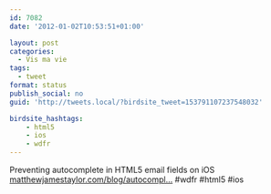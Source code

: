 ```yaml
---
id: 7082
date: '2012-01-02T10:53:51+01:00'

layout: post
categories:
  - Vis ma vie
tags:
  - tweet
format: status
publish_social: no
guid: 'http://tweets.local/?birdsite_tweet=153791107237548032'

birdsite_hashtags:
    - html5
    - ios
    - wdfr
---
```


Preventing autocomplete in HTML5 email fields on iOS [matthewjamestaylor.com/blog/autocompl…](http://matthewjamestaylor.com/blog/autocomplete-html5-email-fields-ios) #wdfr #html5 #ios